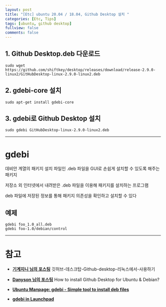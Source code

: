 ```yaml
---
layout: post
title: "[Etc] ubuntu 20.04 / 18.04, Github Desktop 설치 "
categories: [Etc, Tips]
tags: [ubuntu, github desktop]
fullview: false
comments: false
---
```


## 1. Github Desktop.deb 다운로드

```
sudo wget https://github.com/shiftkey/desktop/releases/download/release-2.9.0-linux2/GitHubDesktop-linux-2.9.0-linux2.deb
```

## 2. gdebi-core 설치

```
sudo apt-get install gdebi-core
```

## 3. gdebi로 Github Desktop 설치

```
sudo gdebi GitHubDesktop-linux-2.9.0-linux2.deb
```

---

# gdebi

데비안 계열의 패키지 설치 파일인 .deb 파일을 GUI로 손쉽게 설치할 수 있도록 해주는 패키지

저장소 외 인터넷에서 내려받은 .deb 파일을 이용해 패키지를 설치하는 프로그램

deb 파일에 저장된 정보를 통해 패키지 의존성을 확인하고 설치할 수 있다

## 예제

```
gdebi foo_1.0_all.deb
gdebi foo-1.0/debian/control
```

---

# 참고

- **[기계지니 님의 포스팅](https://haaringa.tistory.com/entry/깃허브-데스크탑-Github-desktop-리눅스에서-사용하기 "깃허브-데스크탑-Github-desktop-리눅스에서-사용하기")**
깃허브-데스크탑-Github-desktop-리눅스에서-사용하기

- **[Danyson 님의 포스팅](https://dev.to/danyson/how-to-install-github-desktop-for-ubuntu-debian-4hko "How to install Github Desktop for Ubuntu & Debian?")**
How to install Github Desktop for Ubuntu & Debian?

- **[Ubuntu Manpage: gdebi - Simple tool to install deb files](http://manpages.ubuntu.com/manpages/bionic/man1/gdebi.1.html "Manpage")**

- **[gdebi in Launchpad](https://launchpad.net/gdebi/ "Launchpad")**